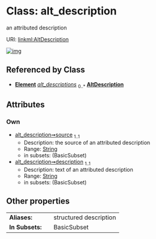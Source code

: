 
# Class: alt_description

an attributed description

URI: [linkml:AltDescription](https://w3id.org/linkml/AltDescription)


[![img](https://yuml.me/diagram/nofunky;dir:TB/class/[Element],[CommonMetadata]++-%20alt_descriptions%200..*>[AltDescription&#124;source(pk):string;description:string],[CommonMetadata])](https://yuml.me/diagram/nofunky;dir:TB/class/[Element],[CommonMetadata]++-%20alt_descriptions%200..*>[AltDescription&#124;source(pk):string;description:string],[CommonMetadata])

## Referenced by Class

 *  **[Element](Element.md)** *[alt_descriptions](alt_descriptions.md)*  <sub>0..\*</sub>  **[AltDescription](AltDescription.md)**

## Attributes


### Own

 * [alt_description➞source](alt_description_source.md)  <sub>1..1</sub>
     * Description: the source of an attributed description
     * Range: [String](types/String.md)
     * in subsets: (BasicSubset)
 * [alt_description➞description](alt_description_text.md)  <sub>1..1</sub>
     * Description: text of an attributed description
     * Range: [String](types/String.md)
     * in subsets: (BasicSubset)

## Other properties

|  |  |  |
| --- | --- | --- |
| **Aliases:** | | structured description |
| **In Subsets:** | | BasicSubset |
